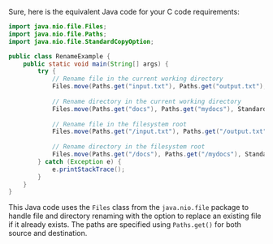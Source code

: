  Sure, here is the equivalent Java code for your C code requirements:

```java
import java.nio.file.Files;
import java.nio.file.Paths;
import java.nio.file.StandardCopyOption;

public class RenameExample {
    public static void main(String[] args) {
        try {
            // Rename file in the current working directory
            Files.move(Paths.get("input.txt"), Paths.get("output.txt"), StandardCopyOption.REPLACE_EXISTING);
            
            // Rename directory in the current working directory
            Files.move(Paths.get("docs"), Paths.get("mydocs"), StandardCopyOption.REPLACE_EXISTING);
            
            // Rename file in the filesystem root
            Files.move(Paths.get("/input.txt"), Paths.get("/output.txt"), StandardCopyOption.REPLACE_EXISTING);
            
            // Rename directory in the filesystem root
            Files.move(Paths.get("/docs"), Paths.get("/mydocs"), StandardCopyOption.REPLACE_EXISTING);
        } catch (Exception e) {
            e.printStackTrace();
        }
    }
}
```

This Java code uses the `Files` class from the `java.nio.file` package to handle file and directory renaming with the option to replace an existing file if it already exists. The paths are specified using `Paths.get()` for both source and destination.
